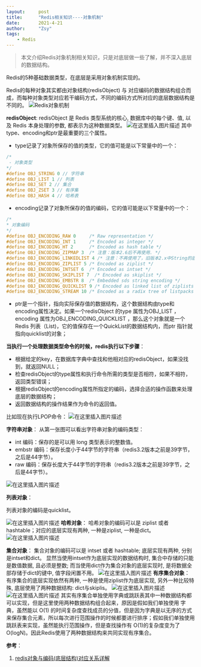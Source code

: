 ```yaml
---
layout:     post
title:      "Redis相关知识----对象机制"
date:       2021-4-21
author:     "Zsy"
tags:
    - Redis
---
```


>本文介绍Redis对象机制相关知识，只是对底层做一些了解，并不深入底层的数据结构。


Redis的5种基础数据类型，在底层是采用对象机制实现的。

Redis的每种对象其实都由对象结构(redisObject) 与 对应编码的数据结构组合而成，而每种对象类型对应若干编码方式，不同的编码方式所对应的底层数据结构是不同的。
![Redis对象机制](https://img-blog.csdnimg.cn/20210421170649889.png?x-oss-process=image/watermark,type_ZmFuZ3poZW5naGVpdGk,shadow_10,text_aHR0cHM6Ly9ibG9nLmNzZG4ubmV0L0NhcnJvdFpzeQ==,size_16,color_FFFFFF,t_70)

**redisObject**:
redisObject 是 Redis 类型系统的核心, 数据库中的每个键、值, 以及 Redis 本身处理的参数, 都表示为这种数据类型。
![在这里插入图片描述](https://img-blog.csdnimg.cn/20210421171948867.png?x-oss-process=image,type_ZmFuZ3poZW5naGVpdGk,shadow_10,text_aHR0cHM6Ly9ibG9nLmNzZG4ubmV0L0NhcnJvdFpzeQ==,size_16,color_FFFFFF,t_70)
其中type、encoding和ptr是最重要的三个属性。

 - type记录了对象所保存的值的类型，它的值可能是以下常量中的一个：
```c
/*
 - 对象类型
*/
#define OBJ_STRING 0 // 字符串
#define OBJ_LIST 1 // 列表
#define OBJ_SET 2 // 集合
#define OBJ_ZSET 3 // 有序集
#define OBJ_HASH 4 // 哈希表
```
 - encoding记录了对象所保存的值的编码，它的值可能是以下常量中的一个：

```c
/*
* 对象编码
*/
#define OBJ_ENCODING_RAW 0     /* Raw representation */
#define OBJ_ENCODING_INT 1     /* Encoded as integer */
#define OBJ_ENCODING_HT 2      /* Encoded as hash table */
#define OBJ_ENCODING_ZIPMAP 3  /* 注意：版本2.6后不再使用. */
#define OBJ_ENCODING_LINKEDLIST 4 /* 注意：不再使用了，旧版本2.x中String的底层之一. */
#define OBJ_ENCODING_ZIPLIST 5 /* Encoded as ziplist */
#define OBJ_ENCODING_INTSET 6  /* Encoded as intset */
#define OBJ_ENCODING_SKIPLIST 7  /* Encoded as skiplist */
#define OBJ_ENCODING_EMBSTR 8  /* Embedded sds string encoding */
#define OBJ_ENCODING_QUICKLIST 9 /* Encoded as linked list of ziplists */
#define OBJ_ENCODING_STREAM 10 /* Encoded as a radix tree of listpacks */

```

 - ptr是一个指针，指向实际保存值的数据结构，这个数据结构由type和encoding属性决定。如果一个redisObject 的type 属性为OBJ_LIST ， encoding 属性为OBJ_ENCODING_QUICKLIST ，那么这个对象就是一个Redis 列表（List)，它的值保存在一个QuickList的数据结构内，而ptr 指针就指向quicklist的对象；

**当执行一个处理数据类型命令的时候，redis执行以下步骤**：

 - 根据给定的key，在数据库字典中查找和他相对应的redisObject，如果没找到，就返回NULL；
 - 检查redisObject的type属性和执行命令所需的类型是否相符，如果不相符，返回类型错误；
 - 根据redisObject的encoding属性所指定的编码，选择合适的操作函数来处理底层的数据结构；
 - 返回数据结构的操作结果作为命令的返回值。

比如现在执行LPOP命令：
![在这里插入图片描述](https://img-blog.csdnimg.cn/20210421173348258.png?x-oss-process=image/watermark,type_ZmFuZ3poZW5naGVpdGk,shadow_10,text_aHR0cHM6Ly9ibG9nLmNzZG4ubmV0L0NhcnJvdFpzeQ==,size_16,color_FFFFFF,t_70)

**字符串对象**：
从第一张图可以看出字符串对象的编码类型：

 - int 编码：保存的是可以用 long 类型表示的整数值。 
 - embstr 编码：保存长度小于44字节的字符串（redis3.2版本之前是39字节，之后是44字节）。 
 - raw 编码：保存长度大于44字节的字符串（redis3.2版本之前是39字节，之后是44字节）。

![在这里插入图片描述](https://img-blog.csdnimg.cn/20210421184642144.png?x-oss-process=image,type_ZmFuZ3poZW5naGVpdGk,shadow_10,text_aHR0cHM6Ly9ibG9nLmNzZG4ubmV0L0NhcnJvdFpzeQ==,size_16,color_FFFFFF,t_70)


**列表对象**：

列表对象的编码是quicklist。

![在这里插入图片描述](https://img-blog.csdnimg.cn/20210421184628366.png?x-oss-process=image,type_ZmFuZ3poZW5naGVpdGk,shadow_10,text_aHR0cHM6Ly9ibG9nLmNzZG4ubmV0L0NhcnJvdFpzeQ==,size_16,color_FFFFFF,t_70)
**哈希对象**：
哈希对象的编码可以是 ziplist 或者 hashtable；对应的底层实现有两种, 一种是ziplist, 一种是dict。
![在这里插入图片描述](https://img-blog.csdnimg.cn/2021042118473249.png?x-oss-process=image,type_ZmFuZ3poZW5naGVpdGk,shadow_10,text_aHR0cHM6Ly9ibG9nLmNzZG4ubmV0L0NhcnJvdFpzeQ==,size_16,color_FFFFFF,t_70)


**集合对象**：
集合对象的编码可以是 intset 或者 hashtable; 底层实现有两种, 分别是intset和dict。 显然当使用intset作为底层实现的数据结构时, 集合中存储的只能是数值数据, 且必须是整数; 而当使用dict作为集合对象的底层实现时, 是将数据全部存储于dict的键中, 值字段闲置不用。
![在这里插入图片描述](https://img-blog.csdnimg.cn/20210421185640615.png?x-oss-process=image,type_ZmFuZ3poZW5naGVpdGk,shadow_10,text_aHR0cHM6Ly9ibG9nLmNzZG4ubmV0L0NhcnJvdFpzeQ==,size_16,color_FFFFFF,t_70)
**有序集合对象**：
有序集合的底层实现依然有两种, 一种是使用ziplist作为底层实现, 另外一种比较特殊, 底层使用了两种数据结构: dict与skiplis。
![在这里插入图片描述](https://img-blog.csdnimg.cn/2021042119004922.png)
![在这里插入图片描述](https://img-blog.csdnimg.cn/20210421190111616.png?x-oss-process=image,type_ZmFuZ3poZW5naGVpdGk,shadow_10,text_aHR0cHM6Ly9ibG9nLmNzZG4ubmV0L0NhcnJvdFpzeQ==,size_16,color_FFFFFF,t_70)
其实有序集合单独使用字典或跳跃表其中一种数据结构都可以实现，但是这里使用两种数据结构组合起来，原因是假如我们单独使用 字典，虽然能以 O(1) 的时间复杂度查找成员的分值，但是因为字典是以无序的方式来保存集合元素，所以每次进行范围操作的时候都要进行排序；假如我们单独使用跳跃表来实现，虽然能执行范围操作，但是查找操作有 O(1)的复杂度变为了O(logN)。因此Redis使用了两种数据结构来共同实现有序集合。

**参考**：

 1. [redis对象与编码(底层结构)对应关系详解](https://www.pdai.tech/md/db/nosql-redis/db-redis-data-type-enc.html#%E5%AD%97%E7%AC%A6%E4%B8%B2%E5%AF%B9%E8%B1%A1)
